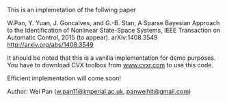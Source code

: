 This is an implemetation of the follwing paper

W.Pan, Y. Yuan, J. Goncalves, and G.-B. Stan, 
A Sparse Bayesian Approach to the Identification of Nonlinear State-Space Systems, 
IEEE Transaction on Automatic Control, 2015 (to appear). arXiv:1408.3549
http://arxiv.org/abs/1408.3549

It should be noted that this is a vanilla implementation for demo purposes.
You have to download CVX toolbox from 
www.cvxr.com to use this code.

Efficient implementation will come soon!

Author: Wei Pan (w.pan11@imperial.ac.uk, panweihit@gmail.com)
